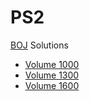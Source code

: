 # PS2

[BOJ](https://www.acmicpc.net/) Solutions

* [Volume 1000](./1000/README.md)
* [Volume 1300](./1300/README.md)
* [Volume 1600](./1600/README.md)
